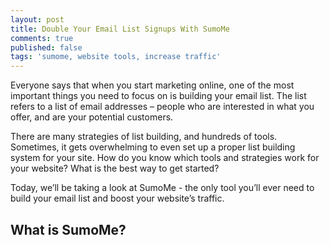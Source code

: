 ```yaml
---
layout: post
title: Double Your Email List Signups With SumoMe
comments: true
published: false
tags: 'sumome, website tools, increase traffic'
---
```

Everyone says that when you start marketing online, one of the most important things you need to focus on is building your email list. The list refers to a list of email addresses – people who are interested in what you offer, and are your potential customers.

There are many strategies of list building, and hundreds of tools. Sometimes, it gets overwhelming to even set up a proper list building system for your site. How do you know which tools and strategies work for your website? What is the best way to get started?

Today, we’ll be taking a look at SumoMe - the only tool you’ll ever need to build your email list and boost your website’s traffic.

## What is SumoMe?
